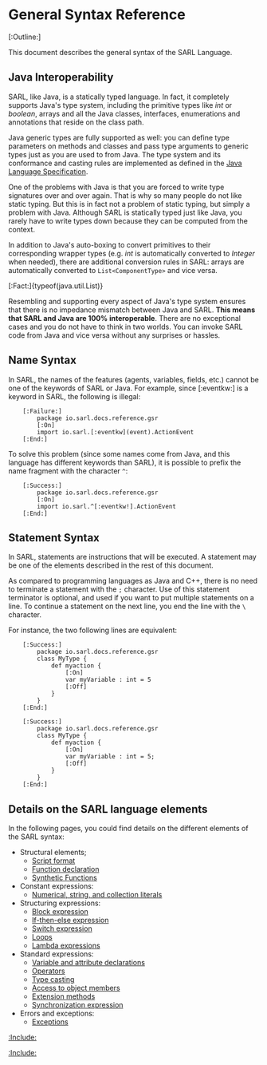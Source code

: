 # General Syntax Reference

[:Outline:]

This document describes the general syntax of the SARL Language. 


## Java Interoperability

SARL, like Java, is a statically typed language. In fact, it completely supports 
Java's type system, including the primitive types like _int_ or _boolean_, 
arrays and all the Java classes, interfaces, enumerations and annotations that reside 
on the class path.

Java generic types are fully supported as well: you can define type parameters on 
methods and classes and pass type arguments to generic types just as you are 
used to from Java. The type system and its conformance and casting rules are 
implemented as defined in the
[Java Language Specification](https://docs.oracle.com/javase/specs/jls/se8/html/).

One of the problems with Java is that you are forced to write type signatures 
over and over again. That is why so many people do not like static typing. 
But this is in fact not a problem of static typing, but simply a problem with 
Java. Although SARL is statically typed just like Java, you rarely have to 
write types down because they can be computed from the context.

In addition to Java's auto-boxing to convert primitives to their corresponding wrapper 
types (e.g. _int_ is automatically converted to _Integer_ when needed), there are 
additional conversion rules in SARL: arrays are automatically converted to
`List<ComponentType>` and vice versa.

[:Fact:]{typeof(java.util.List)}

Resembling and supporting every aspect of Java's type system ensures that there is 
no impedance mismatch between Java and SARL. __This means that SARL and Java are 
100% interoperable__. There are no exceptional cases and you do not have to 
think in two worlds. You can invoke SARL code from Java and vice versa without any
surprises or hassles.	


## Name Syntax

In SARL, the names of the features (agents, variables, fields, etc.)
cannot be one of the keywords of SARL or Java.
For example, since [:eventkw:] is a keyword in SARL, the following is illegal:

		[:Failure:]
			package io.sarl.docs.reference.gsr
			[:On]
			import io.sarl.[:eventkw](event).ActionEvent
		[:End:] 

To solve this problem (since some names come from Java, and
this language has different keywords than SARL), it
is possible to prefix the name fragment with the character `^`:

		[:Success:]
			package io.sarl.docs.reference.gsr
			[:On]
			import io.sarl.^[:eventkw!].ActionEvent
		[:End:] 


## Statement Syntax

In SARL, statements are instructions that will be executed.
A statement may be one of the elements described in the rest of this document.

As compared to programming languages as Java and C++, there is no need to terminate
a statement with the `;` character.
Use of this statement terminator is optional, and used if you want to
put multiple statements on a line. To continue a statement on the next
line, you end the line with the `\` character.

For instance, the two following lines are equivalent:

		[:Success:]
			package io.sarl.docs.reference.gsr
			class MyType {
				def myaction {
					[:On]
					var myVariable : int = 5
					[:Off]
				}
			}
		[:End:] 

		[:Success:]
			package io.sarl.docs.reference.gsr
			class MyType {
				def myaction {
					[:On]
					var myVariable : int = 5;
					[:Off]
				}
			}
		[:End:] 


## Details on the SARL language elements

In the following pages, you could find details on the different elements of the SARL syntax:

* Structural elements;
	* [Script format](./general/Script.md)
	* [Function declaration](./general/FuncDecls.md)
	* [Synthetic Functions](./general/SyntheticFunctions.md)
* Constant expressions:
	* [Numerical, string, and collection literals](./general/Literals.md)
* Structuring expressions:
	* [Block expression](./general/Block.md)
	* [If-then-else expression](./general/IfExpression.md)
	* [Switch expression](./general/SwitchExpression.md)
	* [Loops](./general/LoopExpression.md)
	* [Lambda expressions](./general/Lambda.md)
* Standard expressions:
	* [Variable and attribute declarations](./general/VarDecls.md)
	* [Operators](./general/Operators.md)
	* [Type casting](./general/Cast.md)
	* [Access to object members](./general/MemberAccess.md)
	* [Extension methods](./general/Extension.md)
	* [Synchronization expression](./general/Synchronization.md)
* Errors and exceptions:
	* [Exceptions](./general/Exception.md)



[:Include:](./generalsyntaxref.inc)

[:Include:](../legal.inc)

